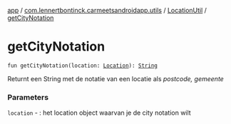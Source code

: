 [app](../../index.md) / [com.lennertbontinck.carmeetsandroidapp.utils](../index.md) / [LocationUtil](index.md) / [getCityNotation](./get-city-notation.md)

# getCityNotation

`fun getCityNotation(location: `[`Location`](../../com.lennertbontinck.carmeetsandroidapp.models/-location/index.md)`): `[`String`](https://kotlinlang.org/api/latest/jvm/stdlib/kotlin/-string/index.html)

Returnt een String met de notatie van een locatie als *postcode, gemeente*

### Parameters

`location` - : het location object waarvan je de city notation wilt